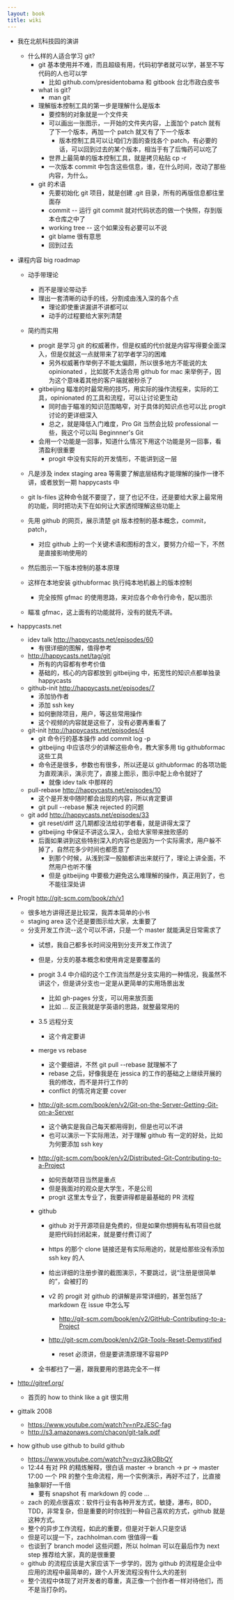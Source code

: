 ```yaml
---
layout: book
title: wiki
---
```


- 我在北航科技园的演讲
  - 什么样的人适合学习 git?
    - git 基本使用并不难，而且超级有用，代码初学者就可以学，甚至不写代码的人也可以学
      - 比如 github.com/presidentobama 和 gitbook 台北市政白皮书
    - what is git?
      - man git
    - 理解版本控制工具的第一步是理解什么是版本
      - 要控制的对象就是一个文件夹
      - 可以画出一张图示，一开始的文件夹内容，上面加个 patch 就有了下一个版本，再加一个 patch 就又有了下一个版本
        - 版本控制工具可以让咱们方面的查找各个 patch，有必要的话，可以回到过去的某个版本，相当于有了后悔药可以吃了
      - 世界上最简单的版本控制工具，就是拷贝粘贴 cp -r 
      - 一次版本 commit 中包含这些信息，谁，在什么时间，改动了那些内容，为什么。
    - git 的术语
      - 先要初始化 git 项目，就是创建 .git 目录，所有的再版信息都往里面存
      - commit -- 运行 git commit 就对代码状态的做一个快照，存到版本仓库之中了
      - working tree -- 这个如果没有必要可以不说
      - git blame 很有意思
      - 回到过去


- 课程内容 big roadmap
  - 动手带理论
    - 而不是理论带动手
    - 理出一套清晰的动手的线，分割成由浅入深的各个点
      - 理论即使重讲漏讲不讲都可以
      - 动手的过程要给大家列清楚
  - 简约而实用
    - progit 是学习 git 的权威著作，但是权威的代价就是内容写得要全面深入，但是仅就这一点就带来了初学者学习的困难
      - 另外权威著作举例子不能太偏颇，所以很多地方不能说的太 opinionated ，比如就不太适合用 github for mac 来举例子，因为这个意味着其他的客户端就被秒杀了
    - gitbeijing 瞄准的时最常用的技巧，用实际的操作流程来，实际的工具，opinionated 的工具和流程，可以让讨论更生动
      - 同时由于瞄准的知识范围略窄，对于具体的知识点也可以比 progit 讨论的更详细深入
      - 总之，就是降低入门难度，Pro Git 当然会比较 professional 一些，我这个可以叫 Beginnner's Git
    - 会用一个功能是一回事，知道什么情况下用这个功能是另一回事，看清盈利很重要
      - progit 中没有实际的开发情形，不能讲到这一层

  - 凡是涉及 index staging area 等需要了解底层结构才能理解的操作一律不讲，或者放到一期 happycasts 中
  - git ls-files 这种命令就不要提了，提了也记不住，还是要给大家上最常用的功能，同时把功夫下在如何让大家透彻理解这些功能上
  - 先用 github 的网页，展示清楚 git 版本控制的基本概念，commit，patch，
    - 对应 github 上的一个关键术语和图标的含义，要努力介绍一下，不然是直接影响使用的
  - 然后图示一下版本控制的基本原理
  - 这样在本地安装 githubformac 执行纯本地机器上的版本控制
    - 完全按照 gfmac 的使用思路，来对应各个命令行命令，配以图示
  - 瞄准 gfmac，这上面有的功能就将，没有的就先不讲。
- happycasts.net
  - idev talk http://happycasts.net/episodes/60
    - 有很详细的图解，值得参考
  - http://happycasts.net/tag/git
    - 所有的内容都有参考价值
    - 基础的，核心的内容都放到 gitbeijing 中，拓宽性的知识点都单独录 happycasts
  - github-init http://happycasts.net/episodes/7
    - 添加协作者
    - 添加 ssh key
    - 如何删除项目，用户，等这些常用操作
    - 这个视频的内容就是这些了，没有必要再重看了
  - git-init http://happycasts.net/episodes/4
    - git 命令行的基本操作 add commit log -p
    - gitbeijing 中应该尽少的讲解这些命令，教大家多用 tig githubformac 这些工具
    - 命令还是很多，参数也有很多，所以还是以 githubformac 的各项功能为直观演示，演示完了，直接上图示，图示中配上命令就好了
      - 就像 idev talk 中那样的
   - pull-rebase http://happycasts.net/episodes/10
     - 这个是开发中随时都会出现的内容，所以肯定要讲
     - git pull --rebase 解决 rejected 的问题
  - git add http://happycasts.net/episodes/33
    - git reset/diff 这几期都没法给初学者看，就是讲得太深了
    - gitbeijing 中保证不讲这么深入，会给大家带来挫败感的
    - 后面如果讲到这些特别深入的内容也是因为一个实际需求，用户躲不掉了，自然花多少时间也都愿意了
      - 到那个时候，从浅到深一股脑都讲出来就行了，理论上讲全面，不然用户也听不懂
      - 但是 gitbeijing 中要极力避免这么难理解的操作，真正用到了，也不能往深处讲

- Progit http://git-scm.com/book/zh/v1
  - 很多地方讲得还是比较深，我弄本简单的小书
  - staging area 这个还是要图示给大家，太重要了
  - 分支开发工作流--这个可以不讲，只是一个 master 就能满足日常需求了
    - 试想，我自己都多长时间没用到分支开发工作流了
    - 但是，分支的基本概念和使用肯定是要覆盖的
    - progit 3.4 中介绍的这个工作流当然是分支实用的一种情况，我虽然不讲这个，但是讲分支也一定是从更简单的实用场景出发
      - 比如 gh-pages 分支，可以用来放页面
      - 比如 ... 反正我就是学英语的思路，就整最常用的

    - 3.5 远程分支
      - 这个肯定要讲

    - merge vs rebase
      - 这个要细讲，不然 git pull --rebase 就理解不了
      - rebase 之后，好像我是在 jessica 的工作的基础之上继续开展的我的修改，而不是并行工作的
      - conflict 的情况肯定要 cover

    - http://git-scm.com/book/en/v2/Git-on-the-Server-Getting-Git-on-a-Server
      - 这个确实是我自己每天都用得到，但是也可以不讲
      - 也可以演示一下实际用法，对于理解 github 有一定的好处，比如为何要添加 ssh key

    - http://git-scm.com/book/en/v2/Distributed-Git-Contributing-to-a-Project
      - 如何贡献项目当然是重点
      - 但是我面对的观众是大学生，不是公司
      - progit 这里太专业了，我要讲得都是最基础的 PR 流程

    - github
      - github 对于开源项目是免费的，但是如果你想拥有私有项目也就是把代码封闭起来，就是要付费订阅了
      - https 的那个 clone 链接还是有实际用途的，就是给那些没有添加 ssh key 的人
      - 给出详细的注册步骤的截图演示，不要跳过，说“注册是很简单的”，会被打的
      - v2 的 progit 对 github 的讲解是非常详细的，甚至包括了 markdown 在 issue 中怎么写
        - http://git-scm.com/book/en/v2/GitHub-Contributing-to-a-Project

      - http://git-scm.com/book/en/v2/Git-Tools-Reset-Demystified
        - reset 必须讲，但是要讲清原理不容易PP

    - 全书都扫了一遍，跟我要用的思路完全不一样


- http://gitref.org/
  - 首页的 how to think like a git 很实用

- gittalk 2008
  - https://www.youtube.com/watch?v=nPzJESC-fag
  - http://s3.amazonaws.com/chacon/git-talk.pdf

- how github use github to build github
  - https://www.youtube.com/watch?v=qyz3jkOBbQY
  - 12:44 有对 PR 的精炼解释，很白话
    master -> branch -> pr -> master
    17:00 一个 PR 的整个生命流程，用一个实例演示，再好不过了，比直接抽象聊好一千倍
    - 要有 snapshot 有 markdown 的 code ...
  - zach 的观点很喜欢：软件行业有各种开发方式，敏捷，瀑布，BDD，TDD，非常复杂，但是重要的时你找到一种自己喜欢的方式，github 就是这种方式。
  - 整个的异步工作流程，如此的重要，但是对于新人只是空话
  - 但是可以提一下，zachholman.com 很值得一看
  - 也谈到了 branch model 这些问题，所以 holman 可以在最后作为 next step 推荐给大家，真的是很重要
  - github 的流程应该是大家应该下一步学的，因为 github 的流程是企业中应用的流程中最简单的，跟个人开发流程没有什么大的差别
  - 整个流程中体现了对开发者的尊重，真正像一个创作者一样对待他们，而不是当打杂的。




